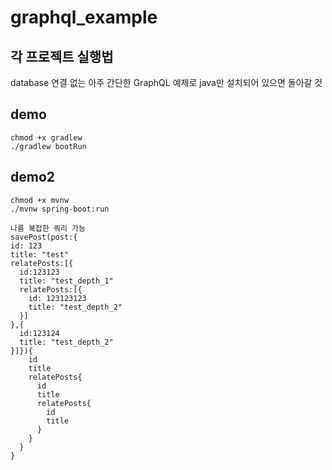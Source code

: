 # graphql_example
## 각 프로젝트 실행법
database 연결 없는 아주 간단한 GraphQL 예제로 java만 설치되어 있으면 돌아갈 것

## demo

```
chmod +x gradlew
./gradlew bootRun
```

## demo2

```
chmod +x mvnw
./mvnw spring-boot:run
```
```
나름 복잡한 쿼리 가능
savePost(post:{
id: 123
title: "test"
relatePosts:[{
  id:123123
  title: "test_depth_1"
  relatePosts:[{
    id: 123123123
    title: "test_depth_2"
  }]
},{
  id:123124
  title: "test_depth_2"
}]}){
    id
    title
    relatePosts{
      id
      title
      relatePosts{
        id
        title
      }
    }
  }
}
```

